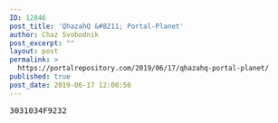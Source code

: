 ```yaml
---
ID: 12846
post_title: 'QhazahQ &#8211; Portal-Planet'
author: Chaz Svobodnik
post_excerpt: ""
layout: post
permalink: >
  https://portalrepository.com/2019/06/17/qhazahq-portal-planet/
published: true
post_date: 2019-06-17 12:00:56
---
```

<pre>3031034F9232</pre>